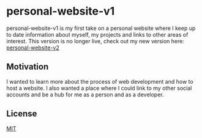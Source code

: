 # personal-website-v1

personal-website-v1 is my first take on a personal website where I keep up to date information about myself, my projects and links to other areas of interest. This version is no longer live, check out my new version here: [personal-website-v2](https://github.com/brianrclow/personal-website-v2/)

## Motivation

I wanted to learn more about the process of web development and how to host a website. I also wanted a place where I could link to my other social accounts and be a hub for me as a person and as a developer.


## License
[MIT](LICENSE)
